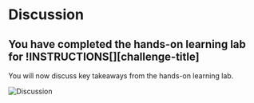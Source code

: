 # Discussion

## You have completed the hands-on learning lab for !INSTRUCTIONS[][challenge-title]

You will now discuss key takeaways from the hands-on learning lab.

![Discussion](https://github.com/LODSContent/SkillablePlus-Content/raw/main/Discussion.png)
<!-- image -->